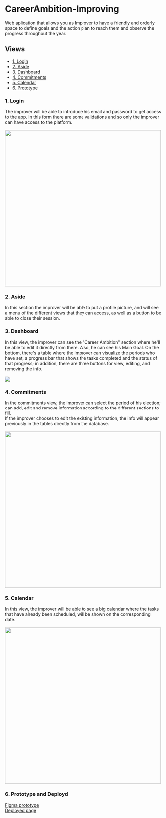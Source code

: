 # CareerAmbition-Improving
Web aplication that allows you as Improver to have a friendly and orderly space to define goals and the action plan to reach them and observe the progress throughout the year.

## Views

* [1. Login](#1-login)
* [2. Aside](#2-aside)
* [3. Dashboard](#3-dashboard)
* [4. Commitments](#4-commitments)
* [5. Calendar](#5-calendar)
* [6. Prototype](#6-prototype)


### 1. Login
The improver will be able to introduce his email and password to get access to the app. In this form there are some validations and so only the improver can have access to the platform. </br></br>
<img width="500" src="https://i.ibb.co/SQjzDT3/login.png">

### 2. Aside
In this section the improver will be able to put a profile picture, and will see a menu of the different views that they can access, as well as a button to be able to close their session. 

### 3. Dashboard
In this view, the improver can see the "Career Ambition" section where he'll be able to edit it directly from there. Also, he can see his Main Goal.
On the bottom, there's a table where the improver can visualize the periods who have set, a progress bar that shows the tasks completed and the status of that progress; in addition, there are three buttons for view, editing, and removing the info.</br></br>
<img src="https://i.ibb.co/H4rHcJh/dashboard.png">

### 4. Commitments
In the commitments view, the improver can select the period of his election; can add, edit and remove information according to the different sections to fill.   
If the improver chooses to edit the existing information, the info will appear previously in the tables directly from the database. </br></br>
<img width="500" src="https://i.ibb.co/7tWGzdf/com.png">
                                                                
### 5. Calendar
In this view, the improver will be able to see a big calendar where the tasks that have already been scheduled, will be shown on the corresponding date. </br></br>
<img width="500" src="https://i.ibb.co/j6ph6nP/calendar.png">

### 6. Prototype and Deployd
[Figma prototype](https://www.figma.com/file/3DpWSbAB9s8q8aAtORRJGm/Codeven?node-id=176%3A2) </br>
[Deployed page](https://improving-tf.web.app/)

